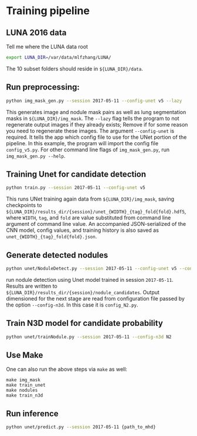 # Training pipeline
## LUNA 2016 data

Tell me where the LUNA data root
```sh
export LUNA_DIR=/var/data/mlfzhang/LUNA/
```
The 10 subset folders should reside in `${LUNA_DIR}/data`.

## Run preprocessing:
```sh
python img_mask_gen.py --session 2017-05-11 --config-unet v5 --lazy
```
This generates image and nodule mask pairs
as well as lung segmentation masks
in `${LUNA_DIR}/img_mask`.
The `--lazy` flag tells the program to not regenerate output images if they already exists;
Remove if for some reason you need to regenerate these images.
The argument `--config-unet` is required.
It tells the app which config file to use for the UNet portion of the pipeline.
In this example, the program will import the config file `config_v5.py`.
For other command line flags of `img_mask_gen.py`, run `img_mask_gen.py --help`.

## Training Unet for candidate detection
```sh
python train.py --session 2017-05-11 --config-unet v5
```
This runs UNet training again data from `${LUNA_DIR}/img_mask`,
saving checkpoints to `${LUNA_DIR}/results_dir/{session}/unet_{WIDTH}_{tag}_fold{fold}.hdf5`,
where `WIDTH`, `tag`, and `fold` are value substituted from command line argument of command line value.
An accompanied JSON-serialized of the CNN model, config values, and training history
is also saved as `unet_{WIDTH}_{tag}_fold{fold}.json`.

## Generate detected nodules
```sh
python unet/NoduleDetect.py --session 2017-05-11 --config-unet v5 --config-n3d N2
```
run nodule detection using Unet model trained in session `2017-05-11`.
Results are written to `${LUNA_DIR}/results_dir/{session}/nodule_candidates`.
Output dimensioned for the next stage are read from configuration file passed by the option `--config-n3d`.
In this case it is `config_N2.py`.

## Train N3D model for candidate probability
```sh
python unet/trainNodule.py --session 2017-05-11 --config-n3d N2
```

## Use Make
One can also run the above steps via `make` as well:
```shell
make img_mask
make train_unet
make nodules
make train_n3d
```

## Run inference
```sh
python unet/predict.py --session 2017-05-11 {path_to_mhd}
```
